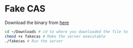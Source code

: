 # Fake CAS

Download the binary from [here](https://github.com/CenterForOpenScience/fakecas/releases/download/0.1.0/fakecas)

```bash
cd ~/Downloads # cd to where you downloaded the file to
chmod +x fakecas # Make the server executable
./fakecas # Run the server
```
